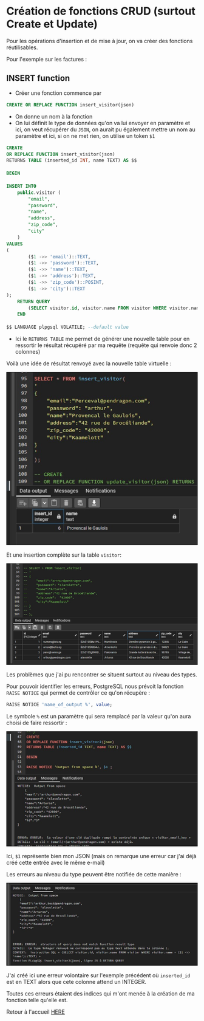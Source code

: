 
# Création de fonctions CRUD (surtout Create et Update)

Pour les opérations d'insertion et de mise à jour, on va créer des fonctions réutilisables.

Pour l'exemple sur les factures :

## INSERT function

- Créer une fonction commence par

```sql
CREATE OR REPLACE FUNCTION insert_visitor(json)
```

- On donne un nom à la fonction
- On lui définit le type de données qu'on va lui envoyer en paramètre et ici, on veut récupérer du `JSON`, on aurait pu également mettre un nom au paramètre et ici, si on ne met rien, on utilise un token `$1`

```sql
CREATE
OR REPLACE FUNCTION insert_visitor(json) 
RETURNS TABLE (inserted_id INT, name TEXT) AS $$

BEGIN

INSERT INTO
    public.visitor (
        "email",
        "password",
        "name",
        "address",
        "zip_code",
        "city"
    )
VALUES
(
        ($1 ->> 'email')::TEXT,
        ($1 ->> 'password')::TEXT,
        ($1 ->> 'name')::TEXT,
        ($1 ->> 'address')::TEXT,
        ($1 ->> 'zip_code')::POSINT,
        ($1 ->> 'city')::TEXT
);
    RETURN QUERY
        (SELECT visitor.id, visitor.name FROM visitor WHERE visitor.name = ($1 ->> 'name')::TEXT);
    END

$$ LANGUAGE plpgsql VOLATILE; --default value
```

- Ici le `RETURNS TABLE` me permet de générer une nouvelle table pour en ressortir le résultat récupéré par ma requête (requête qui renvoie donc 2 colonnes)

Voilà une idée de résultat renvoyé avec la nouvelle table virtuelle :

![Inserted data](../images/insert.jpg)

Et une insertion complète sur la table `visitor`:

![Insert visitor](../images/insert_visitor2.jpg)

Les problèmes que j'ai pu rencontrer se situent surtout au niveau des types.

Pour pouvoir identifier les erreurs, PostgreSQL nous prévoit la fonction `RAISE NOTICE` qui permet de contrôler ce qu'on récupère :

```sql
RAISE NOTICE 'name_of_output %', value;
```

Le symbole `%` est un paramètre qui sera remplacé par la valeur qu'on aura choisi de faire ressortir :

![log](../images/log.jpg)

Ici, `$1` représente bien mon JSON (mais on remarque une erreur car j'ai déjà créé cette entrée avec le même e-mail)

Les erreurs au niveau du type peuvent être notifiée de cette manière :

![log](../images/log-type.jpg)

J'ai créé ici une erreur volontaire sur l'exemple précédent où `inserted_id` est en TEXT alors que cete colonne attend un INTEGER.

Toutes ces erreurs étaient des indices qui m'ont menée à la création de ma fonction telle qu'elle est. 




Retour à l'accueil [HERE](../README.md)


